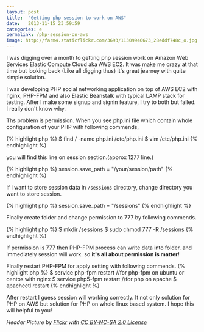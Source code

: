 ```yaml
---
layout: post
title:  "Getting php session to work on AWS"
date:   2013-11-15 23:59:59
categories: e
permalink: /php-session-on-aws
image: http://farm4.staticflickr.com/3693/11309946673_28eddf748c_o.jpg
---
```

I was digging over a month to getting php session work on Amazon Web Services Elastic Compute Cloud aka AWS EC2. 
It was make me crazy at that time but looking back (Like all digging thus) it's great jearney with quite simple solution.

I was developing PHP social networking application on top of AWS EC2 with nginx, PHP-FPM and also Elastic Beanstalk with typical
LAMP stack for testing. After I make some signup and signin feature, I try to both but failed. I really don't know why.

Ths problem is permission. When you see php.ini file which contain whole configuration of your PHP with following commends,

{% highlight php %}
$ find / -name php.ini
/etc/php.ini
$ vim /etc/php.ini
{% endhighlight %}

you will find this line on session section.(approx 1277 line.)

{% highlight php %}
session.save_path = "/your/session/path"
{% endhighlight %}

If i want to store session data in ``/sessions`` directory, change directory you want to store session.

{% highlight php %}
session.save_path = "/sessions"
{% endhighlight %}

Finally create folder and change permission to 777 by following commends.

{% highlight php %}
$ mkdir /sessions
$ sudo chmod 777 -R /sessions
{% endhighlight %}

If permission is 777 then PHP-FPM process can write data into folder. and immediately session will work.
so **it's all about permission is matter!**

Finally restart PHP-FPM for apply setting with following commends.
{% highlight php %}
$ service php-fpm restart
//for php-fpm on ubuntu or centos with nginx
$ service php5-fpm restart
//for php on apache
$ apachectl restart
{% endhighlight %}

After restart I guess session will working correctly. It not only solution for PHP on AWS but solution for PHP on whole linux based system.
I hope this will helpful to you!

*Header Picture by <a href="http://www.flickr.com/photos/11904001@N00/3304736754/">Flickr</a> with <a href="http://creativecommons.org/licenses/by-nc-sa/2.0/">CC BY-NC-SA 2.0 License</a>*
